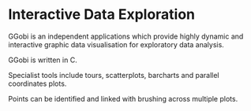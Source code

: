 # Interactive Data Exploration

GGobi is an independent applications which provide highly dynamic and
interactive graphic data visualisation for exploratory data analysis.

GGobi is written in C.

Specialist tools include tours, scatterplots, barcharts and parallel
coordinates plots.

Points can be identified and linked with brushing across multiple
plots.
